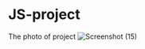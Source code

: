 # JS-project
The photo of project
![Screenshot (15)](https://github.com/Mahrannashraff/JS-project/assets/102305288/0bd49945-59bb-4b31-95e3-c1d321985478)
